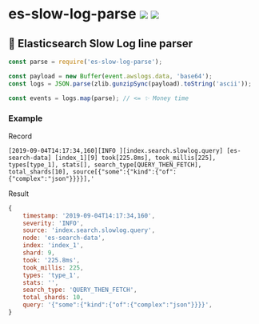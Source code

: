 # es-slow-log-parse [![](https://circleci.com/gh/fiverr/node-es-slow-log-parse.svg?style=svg)](https://circleci.com/gh/fiverr/node-es-log-parse) <a href="https://www.npmjs.com/package/es-slow-log-parse"><img src="https://img.shields.io/npm/v/es-slow-log-parse.svg"></a>

## 📃 Elasticsearch Slow Log line parser

```js
const parse = require('es-slow-log-parse');

const payload = new Buffer(event.awslogs.data, 'base64');
const logs = JSON.parse(zlib.gunzipSync(payload).toString('ascii'));

const events = logs.map(parse); // <= ✨ Money time
```

### Example

Record
```
[2019-09-04T14:17:34,160][INFO ][index.search.slowlog.query] [es-search-data] [index_1][9] took[225.8ms], took_millis[225], types[type_1], stats[], search_type[QUERY_THEN_FETCH], total_shards[10], source[{"some":{"kind":{"of":{"complex":"json"}}}}],'
```

Result
```js
{
    timestamp: '2019-09-04T14:17:34,160',
    severity: 'INFO',
    source: 'index.search.slowlog.query',
    node: 'es-search-data',
    index: 'index_1',
    shard: 9,
    took: '225.8ms',
    took_millis: 225,
    types: 'type_1',
    stats: '',
    search_type: 'QUERY_THEN_FETCH',
    total_shards: 10,
    query: '{"some":{"kind":{"of":{"complex":"json"}}}}',
}
```
